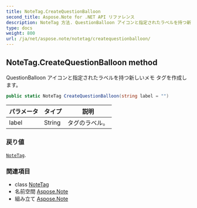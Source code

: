```yaml
---
title: NoteTag.CreateQuestionBalloon
second_title: Aspose.Note for .NET API リファレンス
description: NoteTag 方法. QuestionBalloon アイコンと指定されたラベルを持つ新しいメモ タグを作成します
type: docs
weight: 800
url: /ja/net/aspose.note/notetag/createquestionballoon/
---
```

## NoteTag.CreateQuestionBalloon method

QuestionBalloon アイコンと指定されたラベルを持つ新しいメモ タグを作成します。

```csharp
public static NoteTag CreateQuestionBalloon(string label = "")
```

| パラメータ | タイプ | 説明 |
| --- | --- | --- |
| label | String | タグのラベル。 |

### 戻り値

[`NoteTag`](../).

### 関連項目

* class [NoteTag](../)
* 名前空間 [Aspose.Note](../../notetag/)
* 組み立て [Aspose.Note](../../../)


